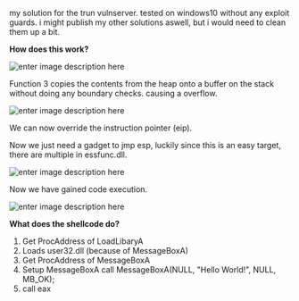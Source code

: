 my solution for the trun vulnserver. tested on windows10 without any exploit guards. 
i might publish my other solutions aswell, but i would need to clean them up a bit.

**How does this work?**

![enter image description here](https://i.imgur.com/tivxflY.png)

Function 3 copies the contents from the heap onto a buffer on the stack without doing any boundary checks. causing a overflow. 

![enter image description here](https://i.imgur.com/DyKUWBC.png)

We can now override the instruction pointer (eip).

Now we just need a gadget to jmp esp, luckily since this is an easy target, there are multiple in essfunc.dll. 

![enter image description here](https://i.imgur.com/yMJ8gtC.png)

Now we have gained code execution.

![enter image description here](https://i.imgur.com/7acExSH.png)

**What does the shellcode do?**

 1. Get ProcAddress of LoadLibaryA
 2. Loads user32.dll (because of MessageBoxA)
 3. Get ProcAddress of MessageBoxA
 4. Setup MessageBoxA call MessageBoxA(NULL, "Hello World!", NULL, MB_OK);
 5. call eax


